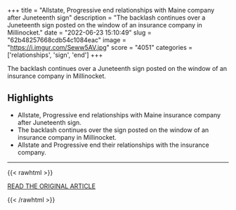 +++
title = "Allstate, Progressive end relationships with Maine company after Juneteenth sign"
description = "The backlash continues over a Juneteenth sign posted on the window of an insurance company in Millinocket."
date = "2022-06-23 15:10:49"
slug = "62b48257668cdb54c1084eac"
image = "https://i.imgur.com/Seww5AV.jpg"
score = "4051"
categories = ['relationships', 'sign', 'end']
+++

The backlash continues over a Juneteenth sign posted on the window of an insurance company in Millinocket.

## Highlights

- Allstate, Progressive end relationships with Maine insurance company after Juneteenth sign.
- The backlash continues over the sign posted on the window of an insurance company in Millinocket.
- Allstate and Progressive end their relationships with the insurance company.

---

{{< rawhtml >}}
  <p class="article-category">
    <a target="_blank" href="https://wgme.com/news/local/allstate-progressive-end-relationships-with-maine-company-after-juneteenth-sign-backlash-racism-harry-e-reed-insurance-agency-millinocket-enjoy-your-fried-chicken-and-collard-greens">READ THE ORIGINAL ARTICLE</a>
  </p>
{{< /rawhtml >}}
